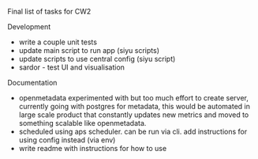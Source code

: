 Final list of tasks for CW2

Development
- write a couple unit tests
- update main script to run app (siyu scripts)
- update scripts to use central config (siyu script)
- sardor - test UI and visualisation

Documentation
- openmetadata experimented with but too much effort to create server, currently going with postgres for metadata, this would be automated in large scale product that constantly updates new metrics and moved to something scalable like openmetadata.
- scheduled using aps scheduler. can be run via cli. add instructions for using config instead (via env)
- write readme with instructions for how to use
